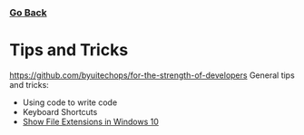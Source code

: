 ### [Go Back](../)
# Tips and Tricks
https://github.com/byuitechops/for-the-strength-of-developers
General tips and tricks:
* Using code to write code
* Keyboard Shortcuts
* [Show File Extensions in Windows 10](https://youtu.be/PoTah9YBG2Y?t=23)
